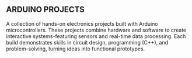 ## ARDUINO PROJECTS
A collection of hands-on electronics projects built with Arduino microcontrollers. These projects combine hardware and software 
to create interactive systems-featuring sensors and real-time data processing. 
Each build demonstrates skills in circuit design, programming (C++), and problem-solving, turning ideas into functional prototypes.
